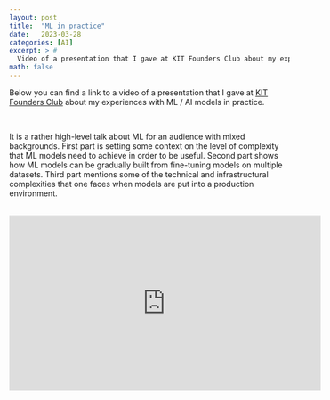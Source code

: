 ```yaml
---
layout: post
title:  "ML in practice"
date:   2023-03-28
categories: [AI]
excerpt: > #
  Video of a presentation that I gave at KIT Founders Club about my experiences with ML / AI models in practice.
math: false
---
```


Below you can find a link to a video of a presentation that I gave at
[KIT Founders
Club](https://www.linkedin.com/company/kit-founders-club/?trk=similar-pages)
about my experiences with ML / AI models in practice.

<br>

It is a rather high-level talk about ML for an audience with mixed
backgrounds. First part is setting some context on the level of
complexity that ML models need to achieve in order to be useful.
Second part shows how ML models can be gradually built from
fine-tuning models on multiple datasets. Third part mentions some of
the technical and infrastructural complexities that one faces when
models are put into a production environment.

<br>

<iframe width="560" height="315" src="https://www.youtube.com/embed/Vl1t1itEKRM" title="YouTube video player" frameborder="0" allow="accelerometer; autoplay; clipboard-write; encrypted-media; gyroscope; picture-in-picture; web-share" allowfullscreen></iframe>